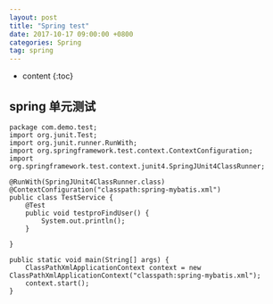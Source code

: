 ```yaml
---
layout: post
title: "Spring test"
date: 2017-10-17 09:00:00 +0800 
categories: Spring
tag: spring
---
```

* content
{:toc}
<!-- more -->
## spring 单元测试   
     
    package com.demo.test;
	import org.junit.Test;
	import org.junit.runner.RunWith;
	import org.springframework.test.context.ContextConfiguration;
	import org.springframework.test.context.junit4.SpringJUnit4ClassRunner;
	
	@RunWith(SpringJUnit4ClassRunner.class)
	@ContextConfiguration("classpath:spring-mybatis.xml")
	public class TestService {
		@Test
		public void testproFindUser() {
			System.out.println();
		}
	
	}

	public static void main(String[] args) {
		ClassPathXmlApplicationContext context = new ClassPathXmlApplicationContext("classpath:spring-mybatis.xml");
		context.start();
	}

